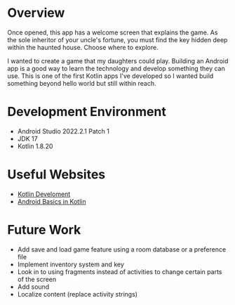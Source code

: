 # Overview

Once opened, this app has a welcome screen that explains the game. As the sole inheritor of your uncle's fortune, you must find the key hidden deep within the haunted house. Choose where to explore.

I wanted to create a game that my daughters could play. Building an Android app is a good way to learn the technology and develop something they can use. This is one of the first Kotlin apps I've developed so I wanted build something beyond hello world but still within reach.

# Development Environment

* Android Studio 2022.2.1 Patch 1
* JDK 17
* Kotlin 1.8.20

# Useful Websites

* [Kotlin Develoment](https://kotlinlang.org/docs/android-overview.html)
* [Android Basics in Kotlin](https://developer.android.com/courses/android-basics-kotlin/course)

# Future Work

* Add save and load game feature using a room database or a preference file
* Implement inventory system and key
* Look in to using fragments instead of activities to change certain parts of the screen
* Add sound
* Localize content (replace activity strings)

